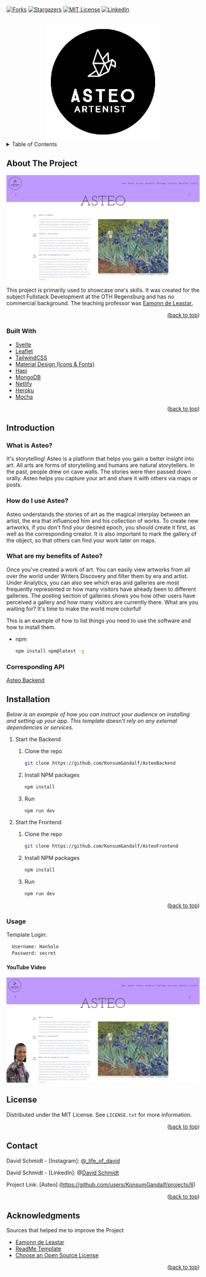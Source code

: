 <div id="top"></div>
<!--
*** Thanks for checking out the Best-README-Template. If you have a suggestion
*** that would make this better, please fork the repo and create a pull request
*** or simply open an issue with the tag "enhancement".
*** Don't forget to give the project a star!
*** Thanks again! Now go create something AMAZING! :D
-->



<!-- PROJECT SHIELDS -->
<!--
*** I'm using markdown "reference style" links for readability.
*** Reference links are enclosed in brackets [ ] instead of parentheses ( ).
*** See the bottom of this document for the declaration of the reference variables
*** for contributors-url, forks-url, etc. This is an optional, concise syntax you may use.
*** https://www.markdownguide.org/basic-syntax/#reference-style-links
-->
[![Forks][forks-shield]][forks-url]
[![Stargazers][stars-shield]][stars-url]
[![MIT License][license-shield]][license-url]
[![LinkedIn][linkedin-shield]][linkedin-url]



<!-- PROJECT LOGO -->
<br />
<div align="center">
  <a href="https://asteo.netlify.app/">
    <img src="public\design\images\icons\asteo-whiteblack.png" alt="Logo" width="300" height="300">
  </a>

</div>



<!-- TABLE OF CONTENTS -->
<details>
  <summary>Table of Contents</summary>
  <ol>
    <li>
      <a href="#about-the-project">About The Project</a>
      <ul>
        <li><a href="#built-with">Built With</a></li>
      </ul>
    </li>
    <li>
      <a href="#introduction">Introduction</a>
      <ul>
        <li><a href="#what-is-asteo">What is Asteo?</a></li>
        <li><a href="#how-do-i-use-asteo">How do I use Asteo?</a></li>
        <li><a href="#what-are-my-benefits-of-asteo">What are my benefits of Asteo?</a></li>
      </ul>
    </li>
    <li>
      <a href="#installation">Installation</a>
      <ul>
        <li><a href="#usage">Usage</a></li>
      </ul>
    </li>
    <li><a href="#license">License</a></li>
    <li><a href="#contact">Contact</a></li>
    <li><a href="#acknowledgments">Acknowledgments</a></li>
  </ol>
</details>



<!-- ABOUT THE PROJECT -->
## About The Project

<a href="https://asteo.netlify.app/">
    <img src="public\design\images\icons\Preview.png" alt="Logo">
</a>

This project is primarily used to showcase one's skills. It was created for the subject Fullstack Development at the OTH Regensburg and has no commercial background. 
The teaching professor was <a href="https://github.com/edeleastar">Eamonn de Leastar.

<p align="right">(<a href="#top">back to top</a>)</p>



### Built With


* [Svelte](https://svelte.dev/)
* [Leaflet](https://leafletjs.com/)
* [TailwindCSS](https://tailwindcss.com/)
* [Material Design (Icons & Fonts)](https://developers.google.com/fonts/docs/material_icons)
* [Hapi](https://hapi.dev/)
* [MongoDB](https://www.mongodb.com/)
* [Netlify](https://www.netlify.com/)
* [Heroku](https://dashboard.heroku.com/)
* [Mocha](https://mochajs.org/)

<p align="right">(<a href="#top">back to top</a>)</p>



## Introduction

<!-- GETTING STARTED -->
### What is Asteo?

It's storytelling! Asteo is a platform that helps you gain a better insight into art. All arts are forms of storytelling and humans are natural storytellers. In the past, people drew on cave walls. The stories were then passed down orally. Asteo helps you capture your art and share it with others via maps or posts.

### How do I use Asteo?

Asteo understands the stories of art as the magical interplay between an artist, the era that influenced him and his collection of works. To create new artworks, if you don't find your desired epoch, you should create it first, as well as the corresponding creator. It is also important to mark the gallery of the object, so that others can find your work later on maps.

### What are my benefits of Asteo?

Once you've created a work of art. You can easily view artworks from all over the world under Writers Discovery and filter them by era and artist. Under Analytics, you can also see which eras and galleries are most frequently represented or how many visitors have already been to different galleries. The posting section of galleries shows you how other users have perceived a gallery and how many visitors are currently there. What are you waiting for? It's time to make the world more colorful!

This is an example of how to list things you need to use the software and how to install them.
* npm
  ```sh
  npm install npm@latest -g
  ```

### Corresponding API

<a href="https://github.com/KonsumGandalf/AsteoBackend">Asteo Backend</a>

## Installation

_Below is an example of how you can instruct your audience on installing and setting up your app. This template doesn't rely on any external dependencies or services._

1. Start the Backend

    1. Clone the repo
        ```sh
        git clone https://github.com/KonsumGandalf/AsteoBackend
        ```
    2. Install NPM packages
        ```sh
        npm install
        ```
    3. Run
        ```sh
        npm run dev
        ``` 
2. Start the Frontend

    1. Clone the repo
        ```sh
        git clone https://github.com/KonsumGandalf/AsteoFrontend
        ```
    2. Install NPM packages
        ```sh
        npm install
        ```
    3. Run
        ```sh
        npm run dev
        ```

<p align="right">(<a href="#top">back to top</a>)</p>


### Usage

Template Login:
  ```sh
    Username: HanSolo
    Password: secret
  ```
  
#### YouTube Video
<a href="https://www.youtube.com/playlist?list=PLQXLltJ_ijbIhzO_AFdyr_wtjpOm08xAq">
    <img src="public\design\design-ideas\Asteo-presentation.png" alt="Logo">
</a>

<!-- LICENSE -->
## License

Distributed under the MIT License. See `LICENSE.txt` for more information.

<p align="right">(<a href="#top">back to top</a>)</p>



<!-- CONTACT -->
## Contact

David Schmidt - [Instagram]: @[_life_of_david](https://www.instagram.com/_life_of_david/)

David Schmidt - [LinkedIn]: @[David Schmidt](https://www.linkedin.com/in/david-schmidt-09b69b1b6)

Project Link: [Asteo] (https://github.com/users/KonsumGandalf/projects/6)

<p align="right">(<a href="#top">back to top</a>)</p>



<!-- ACKNOWLEDGMENTS -->
## Acknowledgments

Sources that helped me to improve the Project
  
* [Eamonn de Leastar](https://github.com/edeleastar)
* [ReadMe Template](https://github.com/othneildrew/Best-README-Template)
* [Choose an Open Source License](https://choosealicense.com)

<p align="right">(<a href="#top">back to top</a>)</p>



<!-- MARKDOWN LINKS & IMAGES -->
<!-- https://www.markdownguide.org/basic-syntax/#reference-style-links -->
[forks-shield]: https://img.shields.io/github/forks/KonsumGandalf/AsteoFrontend?style=for-the-badge
[forks-url]:https://github.com/KonsumGandalf/AsteoFrontend
[stars-shield]: https://img.shields.io/github/stars/KonsumGandalf/AsteoFrontend?style=for-the-badge
[stars-url]: https://github.com/KonsumGandalf/AsteoFrontend
[issues-shield]: https://img.shields.io/github/issues/KonsumGandalf/AsteoFrontend?style=for-the-badge
[issues-url]: https://github.com/KonsumGandalf/AsteoFrontend/issues
[license-shield]: https://img.shields.io/github/license/othneildrew/Best-README-Template.svg?style=for-the-badge
[license-url]: https://github.com/othneildrew/Best-README-Template/blob/master/LICENSE.txt
[linkedin-shield]: https://img.shields.io/badge/-LinkedIn-black.svg?style=for-the-badge&logo=linkedin&colorB=555
[linkedin-url]: https://www.linkedin.com/in/david-schmidt-09b69b1b6/
[product-screenshot]: public\design\images\icons\Preview.png
